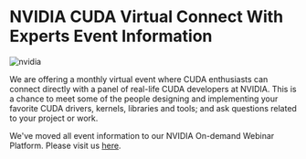 # NVIDIA CUDA Virtual Connect With Experts Event Information
![nvidia](https://github.com/NVIDIA/accelerated-computing-hub/assets/172857182/0f315e16-cacd-44f5-9a77-fc62367b05cf)



We are offering a monthly virtual event where CUDA enthusiasts can connect directly with a panel of real-life CUDA developers at NVIDIA. This is a chance to meet some of the people designing and implementing your favorite CUDA drivers, kernels, libraries and tools; and ask questions related to your project or work.

We've moved all event information to our NVIDIA On-demand Webinar Platform.  Please visit us [here](https://gateway.on24.com/wcc/experience/elitenvidiabrill/1640195/4823520/nvidia-webinar-connect-with-experts).


